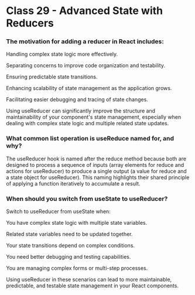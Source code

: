 # Class 29 - Advanced State with Reducers

### The motivation for adding a reducer in React includes:

Handling complex state logic more effectively.

Separating concerns to improve code organization and testability.

Ensuring predictable state transitions.

Enhancing scalability of state management as the application grows.

Facilitating easier debugging and tracing of state changes.

Using useReducer can significantly improve the structure and maintainability of your component's state management, especially when dealing with complex state logic and multiple related state updates.

### What common list operation is useReduce named for, and why?
The useReducer hook is named after the reduce method because both are designed to process a sequence of inputs (array elements for reduce and actions for useReducer) to produce a single output (a value for reduce and a state object for useReducer). This naming highlights their shared principle of applying a function iteratively to accumulate a result.

### When should you switch from useState to useReducer?
Switch to useReducer from useState when:

You have complex state logic with multiple state variables.

Related state variables need to be updated together.

Your state transitions depend on complex conditions.

You need better debugging and testing capabilities.

You are managing complex forms or multi-step processes.

Using useReducer in these scenarios can lead to more maintainable, predictable, and testable state management in your React components.






